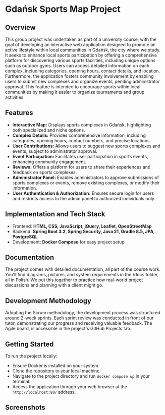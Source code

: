 # Gdańsk Sports Map Project
## Overview
This group project was undertaken as part of a university course, with the goal of developing an interactive web application designed to promote an active lifestyle within local communities in Gdańsk, the city where we study. It seeks to enhance local sports participation by offering a comprehensive platform for discovering various sports facilities, including unique options such as outdoor gyms. Users can access detailed information on each complex, including categories, opening hours, contact details, and location. Furthermore, the application fosters community involvement by enabling users to submit new complexes and organize events, pending administrator approval. This feature is intended to encourage sports within local communities by making it easier to organize tournaments and group activities.

## Features
- **Interactive Map:** Displays sports complexes in Gdańsk, highlighting both specialized and niche options.
- **Complex Details:** Provides comprehensive information, including categories, opening hours, contact numbers, and precise locations.
- **User Contributions:** Allows users to suggest new sports complexes and events, subject to administrator approval.
- **Event Participation:** Facilitates user participation in sports events, enhancing community engagement.
- **Reviews:** Offers a platform for users to share their experiences and feedback on sports complexes.
- **Administrator Panel:** Enables administrators to approve submissions of sports complexes or events, remove existing complexes, or modify their information.
- **User Authentication & Authorization:** Ensures secure login for users and restricts access to the admin panel to authorized individuals only.

## Implementation and Tech Stack

- Frontend: **HTML, CSS, JavaScript, jQuery, Leaflet, OpenStreetMap**
- Backend: **Spring Boot 3.2, Spring Security, Java 21, Gradle 8.5, JPA, PostgreSQL**
- Development: **Docker Compose** for easy project setup 
## Documentation

The project comes with detailed documentation, all part of the course work. You'll find diagrams, pictures, and system requirements in the /docs folder, all in Polish. We put this together to practice how real-world project discussions and planning with a client might go.

## Development Methodology
Adopting the Scrum methodology, the development process was structured around 2-week sprints. Each sprint review was conducted in front of our tutor, demonstrating our progress and receiving valuable feedback. The Agile board, is accessible in the project's GitHub Projects tab.

## Getting Started
To run the project locally:

- Ensure Docker is installed on your system.
- Clone the repository to your local machine.
- Navigate to the project directory and run `docker compose up` in your terminal.
- Access the application through your web browser at the `http://localhost:80/` address.

## Screenshots
